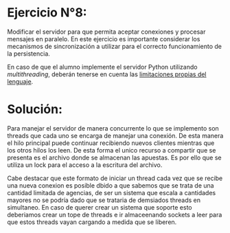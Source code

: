# Ejercicio N°8:
Modificar el servidor para que permita aceptar conexiones y procesar mensajes en paralelo.
En este ejercicio es importante considerar los mecanismos de sincronización a utilizar para el correcto funcionamiento de la persistencia.

En caso de que el alumno implemente el servidor Python utilizando _multithreading_,  deberán tenerse en cuenta las [limitaciones propias del lenguaje](https://wiki.python.org/moin/GlobalInterpreterLock).

# Solución:

Para manejar el servidor de manera concurrente lo que se implemento son threads que cada uno se encarga de manejar una conexión. De esta manera el hilo principal puede continuar recibiendo nuevos clientes mientras que los otros hilos los leen. De esta forma el unico recurso a compartir que se presenta es el archivo donde se almacenan las apuestas. Es por ello que se utiliza un lock para el acceso a la escritura del archivo.

Cabe destacar que este formato de iniciar un thread cada vez que se recibe una nueva conexion es posible dbido a que sabemos que se trata de una cantidad limitada de agencias, de ser un sistema que escala a cantidades mayores no se podría dado que se trataria de demsiados threads en simultaneo. En caso de querer crear un sistema que soporte esto deberiamos crear un tope de threads e ir almaceenando sockets a leer para que estos threads vayan cargando a medida que se liberen.


